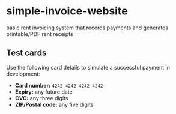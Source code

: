 # simple-invoice-website

basic rent invoicing system that records payments and generates printable/PDF rent receipts

## Test cards

Use the following card details to simulate a successful payment in development:

- **Card number:** `4242 4242 4242 4242`
- **Expiry:** any future date
- **CVC:** any three digits
- **ZIP/Postal code:** any five digits
